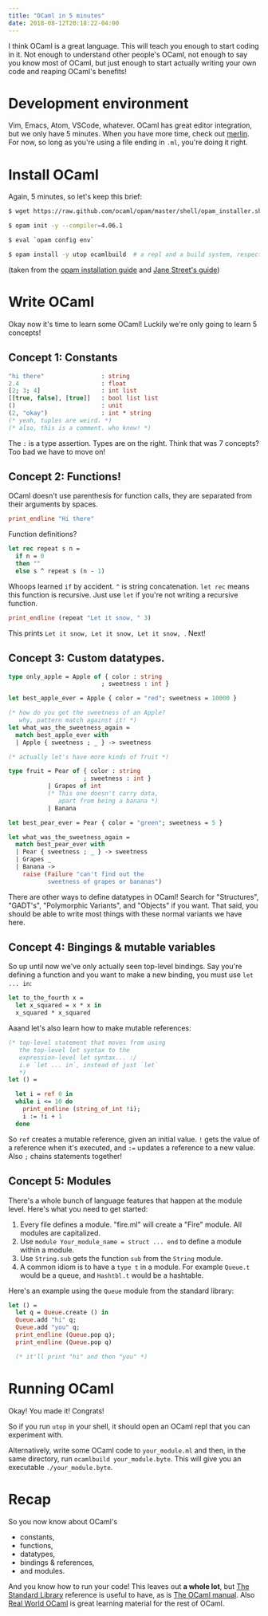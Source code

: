 ```yaml
---
title: "OCaml in 5 minutes"
date: 2018-08-12T20:18:22-04:00
---
```


I think OCaml is a great language. This will teach you enough to start
coding in it. Not enough to understand other people's OCaml, not enough to say
you know most of OCaml, but just enough to start actually writing your own
code and reaping OCaml's benefits!

# Development environment

Vim, Emacs, Atom, VSCode, whatever. OCaml has great editor integration,
but we only have 5 minutes. When you have more time, check out
[merlin](https://github.com/ocaml/merlin). For now, so long as you're using
a file ending in `.ml`, you're doing it right.

# Install OCaml

Again, 5 minutes, so let's keep this brief:

```bash
$ wget https://raw.github.com/ocaml/opam/master/shell/opam_installer.sh -O - | sh -s /usr/local/bin

$ opam init -y --compiler=4.06.1

$ eval `opam config env`

$ opam install -y utop ocamlbuild  # a repl and a build system, respectively
```

(taken from the [opam installation
guide](https://opam.ocaml.org/doc/Install.html) and [Jane Street's
guide](https://github.com/janestreet/install-ocaml))

# Write OCaml

Okay now it's time to learn some OCaml! Luckily we're only going to learn
5 concepts!

## Concept 1: Constants

```ocaml
"hi there"                : string
2.4                       : float
[2; 3; 4]                 : int list
[[true, false], [true]]   : bool list list
()                        : unit
(2, "okay")               : int * string
(* yeah, tuples are weird. *)
(* also, this is a comment. who knew! *)
```

The `:` is a type assertion. Types are on the right. Think that was
7 concepts? Too bad we have to move on!

## Concept 2: Functions!

OCaml doesn't use parenthesis for function calls, they are separated from
their arguments by spaces.

```ocaml
print_endline "Hi there"
```

Function definitions?

```ocaml
let rec repeat s n =
  if n = 0
  then ""
  else s ^ repeat s (n - 1)
```

Whoops learned `if` by accident. `^` is string concatenation. `let rec`
means this function is recursive. Just use `let` if you're not writing
a recursive function.

```ocaml
print_endline (repeat "Let it snow, " 3)
```

This prints `Let it snow, Let it snow, Let it snow, `. Next!

## Concept 3: Custom datatypes.

```ocaml
type only_apple = Apple of { color : string
                          ; sweetness : int }

let best_apple_ever = Apple { color = "red"; sweetness = 10000 }

(* how do you get the sweetness of an Apple?
   why, pattern match against it! *)
let what_was_the_sweetness_again =
  match best_apple_ever with
  | Apple { sweetness ; _ } -> sweetness

(* actually let's have more kinds of fruit *)

type fruit = Pear of { color : string
                     ; sweetness : int }
           | Grapes of int
           (* This one doesn't carry data,
              apart from being a banana *)
           | Banana

let best_pear_ever = Pear { color = "green"; sweetness = 5 }

let what_was_the_sweetness_again =
  match best_pear_ever with
  | Pear { sweetness ; _ } -> sweetness
  | Grapes _
  | Banana ->
    raise (Failure "can't find out the
           sweetness of grapes or bananas")
```

There are other ways to define datatypes in OCaml! Search for
"Structures", "GADT's", "Polymorphic Variants", and "Objects" if you want.
That said, you should be able to write most things with these normal
variants we have here.

## Concept 4: Bingings & mutable variables

So up until now we've only actually seen top-level bindings.  Say you're
defining a function and you want to make a new binding, you must use `let
... in`:

```ocaml
let to_the_fourth x =
  let x_squared = x * x in
  x_squared * x_squared
```

Aaand let's also learn how to make mutable references:

```ocaml
(* top-level statement that moves from using
   the top-level let syntax to the
   expression-level let syntax... :/
   i.e `let ... in`, instead of just `let`
   *)
let () =

  let i = ref 0 in
  while i <= 10 do
    print_endline (string_of_int !i);
    i := !i + 1
  done
```

So `ref` creates a mutable reference, given an initial value. `!` gets the
value of a reference when it's executed, and `:=` updates a reference to
a new value. Also `;` chains statements together!

## Concept 5: Modules

There's a whole bunch of language features that happen at the module level. Here's what you need to get started:

1. Every file defines a module. "fire.ml" will create a "Fire" module. All modules are capitalized.
2. Use `module Your_module_name = struct ... end` to define a module within a module.
3. Use `String.sub` gets the function `sub` from the `String` module.
4. A common idiom is to have a `type t` in a module. For example `Queue.t`
   would be a queue, and `Hashtbl.t` would be a hashtable.


Here's an example using the `Queue` module from the standard library:

```ocaml
let () =
  let q = Queue.create () in
  Queue.add "hi" q;
  Queue.add "you" q;
  print_endline (Queue.pop q);
  print_endline (Queue.pop q)

  (* it'll print "hi" and then "you" *)
```

# Running OCaml

Okay! You made it! Congrats!

So if you run `utop` in your shell, it should open an OCaml repl that you
can experiment with.

Alternatively, write some OCaml code to `your_module.ml` and then, in the
same directory, run `ocamlbuild your_module.byte`. This will give you an
executable `./your_module.byte`.

# Recap

So you now know about OCaml's

* constants,
* functions,
* datatypes,
* bindings & references,
* and modules.

And you know how to run your code! This leaves out **a whole lot**, but  [The
Standard Library](https://caml.inria.fr/pub/docs/manual-ocaml/stdlib.html)
reference is useful to have, as is [The OCaml
manual](https://caml.inria.fr/pub/docs/manual-ocaml/index.html). Also [Real
World OCaml](https://v1.realworldocaml.org/) is great learning material for the
rest of OCaml.


